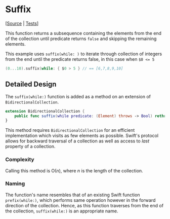 # Suffix

[[Source](https://github.com/apple/swift-algorithms/blob/main/Sources/Algorithms/Suffix.swift) |
 [Tests](https://github.com/apple/swift-algorithms/blob/main/Tests/SwiftAlgorithmsTests/SuffixTests.swift)]

This function returns a subsequence containing the elements from the end of the 
collection until predicate returns `false` and skipping the remaining elements.

This example uses `suffix(while: )` to iterate through collection of integers 
from the end until the predicate returns false, in this case when `$0 <= 5`
```swift
(0...10).suffix(while: { $0 > 5 } // == [6,7,8,9,10]
```

## Detailed Design

The `suffix(while:)` function is added as a method on an extension of 
`BidirectionalCollection`.

```swift
extension BidirectionalCollection {
    public func suffix(while predicate: (Element) throws -> Bool) rethrows -> SubSequence
}
```

This method requires `BidirectionalCollection` for an efficient implementation 
which visits as few elements as possible. Swift's protocol allows for backward 
traversal of a collection as well as access to *last* property of a collection.

### Complexity

Calling this method is O(*n*), where *n* is the length of the collection.

### Naming

The function's name resembles that of an existing Swift function 
`prefix(while:)`, which performs same operation however in the forward direction 
of the collection. Hence, as this function traverses from the end of the 
collection, `suffix(while:)` is an appropriate name.

